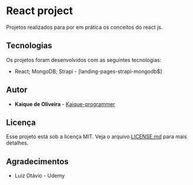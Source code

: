 # React project
Projetos realizados para por em prática os conceitos do react js.

## Tecnologias
Os projetos foram desenvolvidos com as seguintes tecnologias:
* React; MongoDB; Strapi - [landing-pages-strapi-mongodb$]

## Autor

* **Kaique de Oliveira** - [Kaique-programmer](https://github.com/kaique-programmer)

## Licença
Esse projeto está sob a licença MIT. Veja o arquivo [LICENSE.md](LICENSE.md) para mais detalhes.

## Agradecimentos

* Luiz Otávio - Udemy
